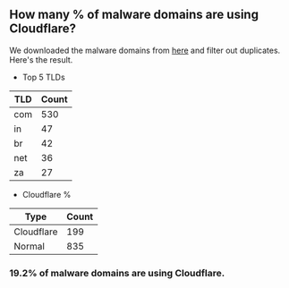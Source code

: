 ## How many % of malware domains are using Cloudflare?


We downloaded the malware domains from [here](https://urlhaus.abuse.ch) and filter out duplicates.
Here's the result.


[//]: # (start replacement)


- Top 5 TLDs

| TLD | Count |
| --- | --- |
| com | 530 |
| in | 47 |
| br | 42 |
| net | 36 |
| za | 27 |


- Cloudflare %

| Type | Count |
| --- | --- |
| Cloudflare | 199 |
| Normal | 835 |


### 19.2% of malware domains are using Cloudflare.